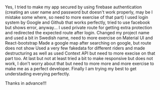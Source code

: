 Yes, I tried to make my app secured by using firebase authentication (creating an user name and password but doesn't work properly, may be I mistake some where, so need to more exercise of that part)
I used login system by Google and Github that works perfectly, tried to use facebook but shows error, anyway...
I used private route for getting extra protection and redirected the expected route after login.
Changed my project name and used a bit in Swedish name,  need to more exercise on Material UI and React-bootstrap
Made a google map after searching on google, but route does not show
Used a very few fakedata for different riders and made destructuring as well as used Context API but need to more execise on that part too.
At last but not at least tried a bit to make responsive but does not work, I don't worry about that but need to more more and more exercise to make me as a perfect developer. Finally I am trying my best to get understading everying perfectly. 

Thanks in advance!!!
